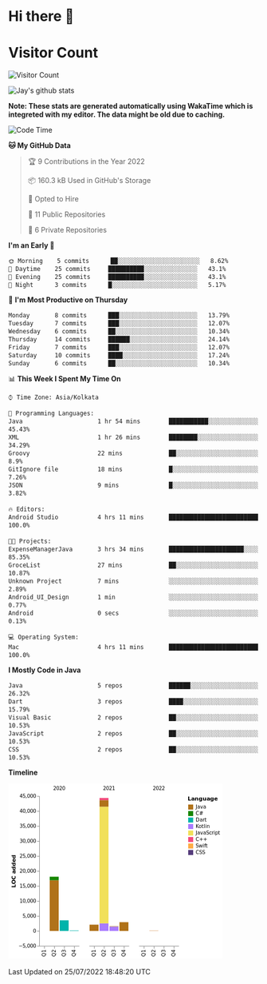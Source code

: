 # Hi there 👋 

# Visitor Count
![Visitor Count](https://profile-counter.glitch.me/jay-buddhdev/count.svg)

![Jay's github stats](https://github-readme-stats.vercel.app/api?username=jay-buddhdev&show_icons=true&theme=chartreuse-dark)

**Note: These stats are generated automatically using WakaTime which is integreted with my editor. The data might be old due to caching.**

<!--START_SECTION:waka-->
![Code Time](http://img.shields.io/badge/Code%20Time-127%20hrs%2011%20mins-blue)

**🐱 My GitHub Data** 

> 🏆 9 Contributions in the Year 2022
 > 
> 📦 160.3 kB Used in GitHub's Storage 
 > 
> 💼 Opted to Hire
 > 
> 📜 11 Public Repositories 
 > 
> 🔑 6 Private Repositories  
 > 
**I'm an Early 🐤** 

```text
🌞 Morning    5 commits      ██░░░░░░░░░░░░░░░░░░░░░░░   8.62% 
🌆 Daytime    25 commits     ██████████░░░░░░░░░░░░░░░   43.1% 
🌃 Evening    25 commits     ██████████░░░░░░░░░░░░░░░   43.1% 
🌙 Night      3 commits      █░░░░░░░░░░░░░░░░░░░░░░░░   5.17%

```
📅 **I'm Most Productive on Thursday** 

```text
Monday       8 commits      ███░░░░░░░░░░░░░░░░░░░░░░   13.79% 
Tuesday      7 commits      ███░░░░░░░░░░░░░░░░░░░░░░   12.07% 
Wednesday    6 commits      ██░░░░░░░░░░░░░░░░░░░░░░░   10.34% 
Thursday     14 commits     ██████░░░░░░░░░░░░░░░░░░░   24.14% 
Friday       7 commits      ███░░░░░░░░░░░░░░░░░░░░░░   12.07% 
Saturday     10 commits     ████░░░░░░░░░░░░░░░░░░░░░   17.24% 
Sunday       6 commits      ██░░░░░░░░░░░░░░░░░░░░░░░   10.34%

```


📊 **This Week I Spent My Time On** 

```text
⌚︎ Time Zone: Asia/Kolkata

💬 Programming Languages: 
Java                     1 hr 54 mins        ███████████░░░░░░░░░░░░░░   45.43% 
XML                      1 hr 26 mins        ████████░░░░░░░░░░░░░░░░░   34.29% 
Groovy                   22 mins             ██░░░░░░░░░░░░░░░░░░░░░░░   8.9% 
GitIgnore file           18 mins             █░░░░░░░░░░░░░░░░░░░░░░░░   7.26% 
JSON                     9 mins              █░░░░░░░░░░░░░░░░░░░░░░░░   3.82%

🔥 Editors: 
Android Studio           4 hrs 11 mins       █████████████████████████   100.0%

🐱‍💻 Projects: 
ExpenseManagerJava       3 hrs 34 mins       █████████████████████░░░░   85.35% 
GroceList                27 mins             ██░░░░░░░░░░░░░░░░░░░░░░░   10.87% 
Unknown Project          7 mins              ░░░░░░░░░░░░░░░░░░░░░░░░░   2.89% 
Android_UI_Design        1 min               ░░░░░░░░░░░░░░░░░░░░░░░░░   0.77% 
Android                  0 secs              ░░░░░░░░░░░░░░░░░░░░░░░░░   0.13%

💻 Operating System: 
Mac                      4 hrs 11 mins       █████████████████████████   100.0%

```

**I Mostly Code in Java** 

```text
Java                     5 repos             ██████░░░░░░░░░░░░░░░░░░░   26.32% 
Dart                     3 repos             ████░░░░░░░░░░░░░░░░░░░░░   15.79% 
Visual Basic             2 repos             ██░░░░░░░░░░░░░░░░░░░░░░░   10.53% 
JavaScript               2 repos             ██░░░░░░░░░░░░░░░░░░░░░░░   10.53% 
CSS                      2 repos             ██░░░░░░░░░░░░░░░░░░░░░░░   10.53%

```


**Timeline**

![Chart not found](https://raw.githubusercontent.com/jay-buddhdev/jay-buddhdev/master/charts/bar_graph.png) 


 Last Updated on 25/07/2022 18:48:20 UTC
<!--END_SECTION:waka-->


